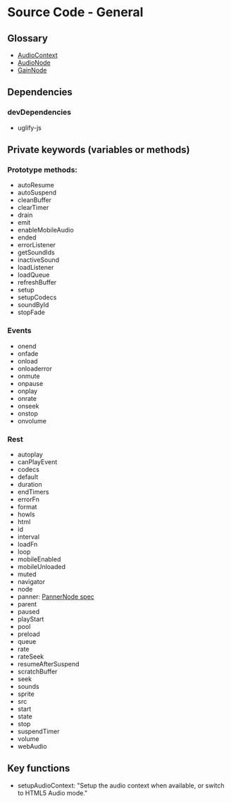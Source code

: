 # Source Code - General

## Glossary

- [AudioContext](https://developer.mozilla.org/en-US/docs/Web/API/AudioContext)
- [AudioNode](https://developer.mozilla.org/en-US/docs/Web/API/AudioNode)
- [GainNode](https://developer.mozilla.org/en-US/docs/Web/API/GainNode)

## Dependencies

### devDependencies

- uglify-js

## Private keywords (variables or methods)

### Prototype methods:
- autoResume
- autoSuspend
- cleanBuffer
- clearTimer
- drain
- emit
- enableMobileAudio
- ended
- errorListener
- getSoundIds
- inactiveSound
- loadListener
- loadQueue
- refreshBuffer
- setup
- setupCodecs
- soundById
- stopFade

### Events

- onend
- onfade
- onload
- onloaderror
- onmute
- onpause
- onplay
- onrate
- onseek
- onstop
- onvolume

### Rest
- autoplay
- canPlayEvent
- codecs
- default
- duration
- endTimers
- errorFn
- format
- howls
- html
- id
- interval
- loadFn
- loop
- mobileEnabled
- mobileUnloaded
- muted
- navigator
- node
- panner: [PannerNode spec](https://developer.mozilla.org/en-US/docs/Web/API/PannerNode)
- parent
- paused
- playStart
- pool
- preload
- queue
- rate
- rateSeek
- resumeAfterSuspend
- scratchBuffer
- seek
- sounds
- sprite
- src
- start
- state
- stop
- suspendTimer
- volume
- webAudio

## Key functions

- setupAudioContext: "Setup the audio context when available, or switch to HTML5 Audio mode."

